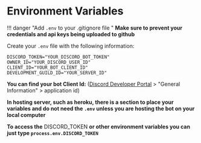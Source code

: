 # Environment Variables

!!! danger "Add `.env` to your .gitignore file "
     **Make sure to prevent your credentials and api keys being uploaded to github**


Create your `.env` file with the following information:

```
DISCORD_TOKEN="YOUR_DISCORD_BOT_TOKEN"
OWNER_ID="YOUR_DISCORD_USER_ID"
CLIENT_ID="YOUR_BOT_CLIENT_ID"
DEVELOPMENT_GUILD_ID="YOUR_SERVER_ID"
```

**You can find your bot Client Id:** ([Discord Developer Portal](https://discord.com/developers/applications) > "General Information" > application id)

**In hosting server, such as heroku, there is a section to place your variables and do not need the `.env` unless you are hosting the bot on your local computer**


**To access the** DISCORD\_TOKEN **or other environment variables you can just type `process.env.DISCORD_TOKEN`**
